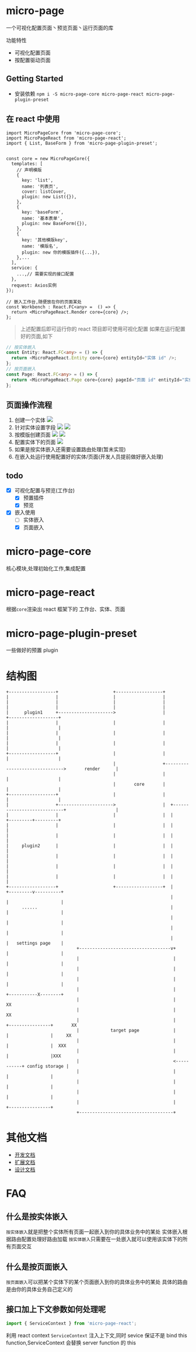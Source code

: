 # micro-page

一个可视化配置页面丶预览页面丶运行页面的库

功能特性

- 可视化配置页面
- 按配置驱动页面

## Getting Started

- 安装依赖 `npm i -S micro-page-core micro-page-react micro-page-plugin-preset`

## 在 react 中使用

```tsx
import MicroPageCore from 'micro-page-core';
import MicroPageReact from 'micro-page-react';
import { List, BaseForm } from 'micro-page-plugin-preset';


const core = new MicroPageCore({
  templates: [
    // 声明模版
    {
      key: 'list',
      name: '列表页',
      cover: listCover,
      plugin: new List({}),
    },
    {
      key: 'baseForm',
      name: '基本表单',
      plugin: new BaseForm({}),
    },
    {
      key: '其他模版key',
      name: '模版名',
      plugin: new 你的模版插件({...}),
    },...
  ],
  service: {
    ...,// 需要实现的接口配置
  },
  request: Axios实例
});

// 嵌入工作台,随便放在你的页面某处
const Workbench : React.FC<any> =  () => {
  return <MicroPageReact.Render core={core} />;
};

```

> 上述配置后即可运行你的 react 项目即可使用可视化配置
> 如果在运行配置好的页面,如下

```ts
// 按实体嵌入
const Entity: React.FC<any> = () => {
  return <MicroPageReact.Entity core={core} entityId="实体 id" />;
};
// 按页面嵌入
const Page: React.FC<any> = () => {
  return <MicroPageReact.Page core={core} pageId="页面 id" entityId="实体 id" />;
};
```

## 页面操作流程

1. 创建一个实体
   ![](./public/create-entity.png)
2. 针对实体设置字段
   ![](./public/create-field.png)
   ![](./public/create-field2.png)
3. 按模版创建页面
   ![](./public/select-templete.png)
   ![](./public/create-page.png)
4. 配置实体下的页面
   ![](./public/setting-page.png)
5. 如果是按实体嵌入还需要设置路由处理(暂未实现)
6. 在嵌入处运行使用配置好的实体/页面(开发人员提前做好嵌入处理)

## todo

- [x] 可视化配置与预览(工作台)
  - [x] 预置插件
  - [x] 预览
- [x] 嵌入使用
  - [ ] 实体嵌入
  - [x] 页面嵌入

# micro-page-core

核心模块,处理初始化工作,集成配置

# micro-page-react

根据`core`渲染出 react 框架下的 工作台、实体、页面

# micro-page-plugin-preset

一些做好的预置 plugin

# 结构图

```
+------------------+                     +------------------+
|                  |                     |                  |
|                  |                     |                  |
|                  |                     |                  |
|      plugin1     +--------------------->                  |                               +-------------------+
|                  |                     |                  |                               |                   |
|                  |                     |                  |                               |                   |
|                  |                     |                  |                               |                   |
+------------------+                     |                  |                               |                   |
                                         |                  +------------------------------->       render      |
                                         |                  |                               |                   |
                                         |       core       |                               |                   |
+------------------+                     |                  |                               |                   |
|                  +--------------------->                  |  +----------------------------+                   |
|                  |                     |                  |  |                            +---------+---------+
|                  |                     |                  |  |                                      |
|                  |                     |                  |  |                                      |
|     plugin2      |                     |                  |  |                                      |
|                  |                     |                  |  |                                      |
|                  |                     |                  |  |                                      |
|                  |                     |                  |  |                                      |
+------------------+                     +------------------+  |                            +---------v----------+
                                                               |                            |                    |
      ......                                                   |                            |                    |
                                                               |                            |                    |
                                                               |                            |                    |
                                                               |                            |   settings page    |
                           +-----------------------------------v+                           |                    |
                           |                                    |                           |                    |
                           |                                    |                           |                    |
                           |                                    |                           |                    |
                           |                                    |                           +-----------X--------+
                           |                                    |                                      XX
                           |                                    |                                     XX
                           |                                    |           +----------------+       XX
                           |            target page             |           |                |     XX
                           |                                    |           |                |  XXX
                           |                                    |           |                |XXX
                           |                                    <-----------+ config storage |
                           |                                    |           |                |
                           |                                    |           |                |
                           |                                    |           |                |
                           |                                    |           +----------------+
                           +------------------------------------+

```

# 其他文档

- [开发文档](./docs/开发文档.md)
- [扩展文档](./docs/扩展文档.md)
- [设计文档](./docs/设计文档.md)

# FAQ

## 什么是按实体嵌入

`按实体嵌入`就是把整个实体所有页面一起嵌入到你的具体业务中的某处
实体嵌入根据路由配置处理好路由加载
`按实体嵌入`只需要在一处嵌入就可以使用该实体下的所有页面交互

## 什么是按页面嵌入

`按页面嵌入`可以把某个实体下的某个页面嵌入到你的具体业务中的某处
具体的路由是由你的具体业务自己定义的

## 接口加上下文参数如何处理呢

```ts
import { ServiceContext } from 'micro-page-react';
```

利用 react context `ServiceContext` 注入上下文,同时 sevice 保证不是 bind this function,ServiceContext 会替换 server function 的 this
